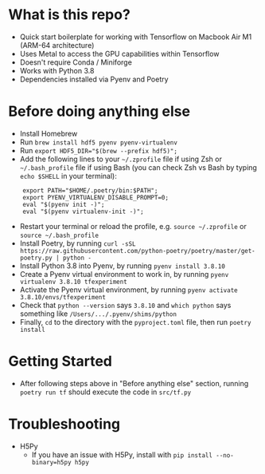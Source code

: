 # What is this repo?

- Quick start boilerplate for working with Tensorflow on Macbook Air M1 (ARM-64 architecture)
- Uses Metal to access the GPU capabilities within Tensorflow
- Doesn't require Conda / Miniforge
- Works with Python 3.8
- Dependencies installed via Pyenv and Poetry

# Before doing anything else

- Install Homebrew
- Run `brew install hdf5 pyenv pyenv-virtualenv`
- Run `export HDF5_DIR="$(brew --prefix hdf5)";`
- Add the following lines to your `~/.zprofile` file if using Zsh or `~/.bash_profile` file if using Bash (you can check Zsh vs Bash by typing `echo $SHELL` in your terminal):

```
    export PATH="$HOME/.poetry/bin:$PATH";
    export PYENV_VIRTUALENV_DISABLE_PROMPT=0;
    eval "$(pyenv init -)";
    eval "$(pyenv virtualenv-init -)";
```

- Restart your terminal or reload the profile, e.g. `source ~/.zprofile` or `source ~/.bash_profile`
- Install Poetry, by running `curl -sSL https://raw.githubusercontent.com/python-poetry/poetry/master/get-poetry.py | python -`
- Install Python 3.8 into Pyenv, by running `pyenv install 3.8.10`
- Create a Pyenv virtual environment to work in, by running `pyenv virtualenv 3.8.10 tfexperiment`
- Activate the Pyenv virtual environment, by running `pyenv activate 3.8.10/envs/tfexperiment`
- Check that `python --version` says `3.8.10` and `which python` says something like `/Users/.../.pyenv/shims/python`
- Finally, `cd` to the directory with the `pyproject.toml` file, then run `poetry install`

# Getting Started

- After following steps above in "Before anything else" section, running `poetry run tf` should execute the code in `src/tf.py`

# Troubleshooting

- H5Py
    - If you have an issue with H5Py, install with `pip install --no-binary=h5py h5py`